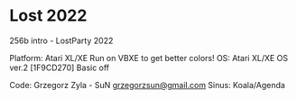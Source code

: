 # Lost 2022

256b intro - LostParty 2022

Platform: Atari XL/XE
Run on VBXE to get better colors!
OS: Atari XL/XE OS ver.2 [1F9CD270]
Basic off

Code: Grzegorz Zyla - SuN
grzegorzsun@gmail.com
Sinus: Koala/Agenda
